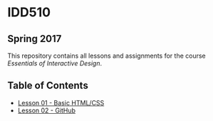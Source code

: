 # IDD510 
## Spring 2017

This repository contains all lessons and assignments for the course _Essentials of Interactive Design_. 


## Table of Contents

* [Lesson 01 - Basic HTML/CSS](Lessons/Lesson_01/CSS_HTML_Assignment01.html)
* [Lesson 02 - GitHub](Lessons/Lesson_02)
